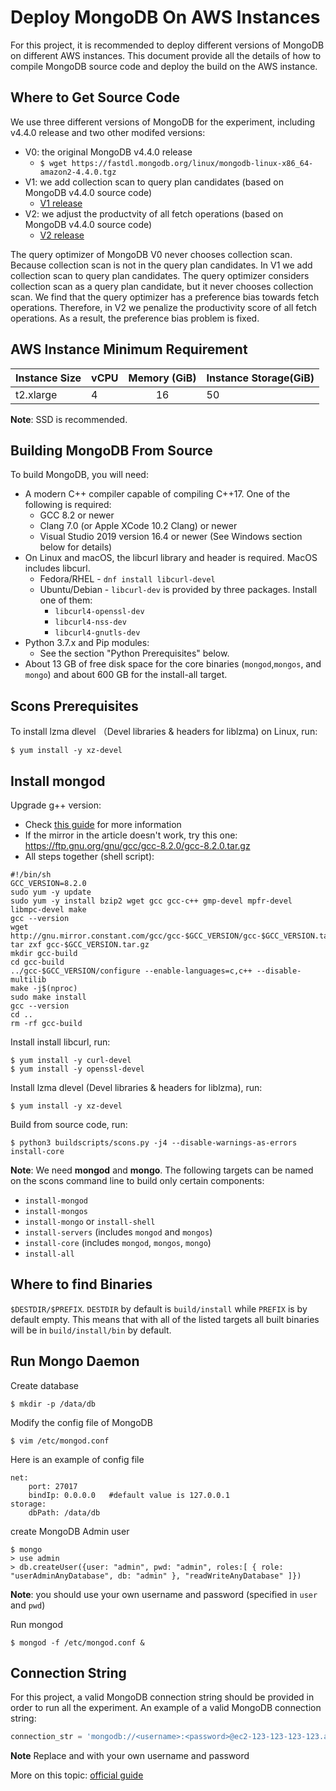 Deploy MongoDB On AWS Instances
====
For this project, it is recommended to deploy different versions of MongoDB on different AWS instances.
This document provide all the details of how to compile MongoDB source code and deploy the build
on the AWS instance. 

Where to Get Source Code
----
We use three different versions of MongoDB for the experiment, including v4.4.0 release and two other modifed versions:

* V0: the original MongoDB v4.4.0 release
    * `$ wget https://fastdl.mongodb.org/linux/mongodb-linux-x86_64-amazon2-4.4.0.tgz`
* V1: we add collection scan to query plan candidates (based on MongoDB v4.4.0 source code)
    * [V1 release](https://github.com/DaweiTao/mongo/releases/tag/v4.4.0-collscan-added)
* V2: we adjust the productvity of all fetch operations (based on MongoDB v4.4.0 source code)
    * [V2 release](https://github.com/DaweiTao/mongo/releases/tag/v4.4.0-fptp-mod)

The query optimizer of MongoDB V0 never chooses collection scan. Because collection
 scan is not in the query plan candidates. In V1 we add collection scan to query plan candidates. The query optimizer 
considers collection scan as a query plan candidate, but it never chooses collection scan. We find that
the query optimizer has a preference bias towards fetch operations.
Therefore, in V2 we penalize the productivity score of all fetch operations. As a result, the preference
bias problem is fixed. 

AWS Instance Minimum Requirement
----
| Instance Size | vCPU | Memory (GiB) | Instance Storage(GiB) |
|---------------|------|:------------:|-----------------------|
| t2.xlarge     | 4    | 16           | 50                    |

**Note**: SSD is recommended. 

Building MongoDB From Source 
----
To build MongoDB, you will need:
* A modern C++ compiler capable of compiling C++17. One of the following is required:
    * GCC 8.2 or newer
    * Clang 7.0 (or Apple XCode 10.2 Clang) or newer
    * Visual Studio 2019 version 16.4 or newer (See Windows section below for details)
* On Linux and macOS, the libcurl library and header is required. MacOS includes libcurl.
    * Fedora/RHEL - `dnf install libcurl-devel`
    * Ubuntu/Debian - `libcurl-dev` is provided by three packages. Install one of them:
      * `libcurl4-openssl-dev`
      * `libcurl4-nss-dev`
      * `libcurl4-gnutls-dev`
* Python 3.7.x and Pip modules:
  * See the section "Python Prerequisites" below.
* About 13 GB of free disk space for the core binaries (`mongod`,`mongos`, and `mongo`) and about 600 GB for the install-all target.

Scons Prerequisites
----
To install lzma dlevel （Devel libraries & headers for liblzma) on Linux, run:

    $ yum install -y xz-devel

Install mongod
----
Upgrade g++ version:
* Check [this guide](https://medium.com/@bipul.k.kuri/install-latest-gcc-on-centos-linux-release-7-6-a704a11d943d)
for more information
* If the mirror in the article doesn't work, try this one:\
https://ftp.gnu.org/gnu/gcc/gcc-8.2.0/gcc-8.2.0.tar.gz
* All steps together (shell script):
```shell script
#!/bin/sh
GCC_VERSION=8.2.0
sudo yum -y update
sudo yum -y install bzip2 wget gcc gcc-c++ gmp-devel mpfr-devel libmpc-devel make
gcc --version
wget http://gnu.mirror.constant.com/gcc/gcc-$GCC_VERSION/gcc-$GCC_VERSION.tar.gz
tar zxf gcc-$GCC_VERSION.tar.gz
mkdir gcc-build
cd gcc-build
../gcc-$GCC_VERSION/configure --enable-languages=c,c++ --disable-multilib
make -j$(nproc)
sudo make install
gcc --version
cd ..
rm -rf gcc-build
```

Install install libcurl, run:

```
$ yum install -y curl-devel
$ yum install -y openssl-devel
```

Install lzma dlevel (Devel libraries & headers for liblzma), run:

    $ yum install -y xz-devel

Build from source code, run:

    $ python3 buildscripts/scons.py -j4 --disable-warnings-as-errors install-core

**Note**: We need **mongod** and **mongo**. The following targets can be named on the scons command line to build
only certain components:

* `install-mongod` 
* `install-mongos`
* `install-mongo` or `install-shell`
* `install-servers` (includes `mongod` and `mongos`)
* `install-core` (includes `mongod`, `mongos`, `mongo`)
* `install-all`

Where to find Binaries
----
`$DESTDIR/$PREFIX`. `DESTDIR` by default is `build/install` while
`PREFIX` is by default empty. This means that with all of the listed
targets all built binaries will be in `build/install/bin` by default.

Run Mongo Daemon
----
Create database

    $ mkdir -p /data/db

Modify the config file of MongoDB

    $ vim /etc/mongod.conf
    
Here is an example of config file

```
net:
    port: 27017
    bindIp: 0.0.0.0   #default value is 127.0.0.1
storage:
    dbPath: /data/db
```
    
create MongoDB Admin user

```shell script
$ mongo
> use admin
> db.createUser({user: "admin", pwd: "admin", roles:[ { role: "userAdminAnyDatabase", db: "admin" }, "readWriteAnyDatabase" ]})
```
**Note**: you should use your own username and password (specified in `user` and `pwd`)

Run mongod

    $ mongod -f /etc/mongod.conf &

Connection String
----
For this project, a valid MongoDB connection string should be provided in order to run all the experiment.
An example of a valid MongoDB connection string:

```python
connection_str = 'mongodb://<username>:<password>@ec2-123-123-123-123.ap-southeast-2.compute.amazonaws.com:27017/'
```

**Note** Replace <username> and <password> with your own username and password

More on this topic: [official guide](https://docs.mongodb.com/manual/reference/connection-string/)